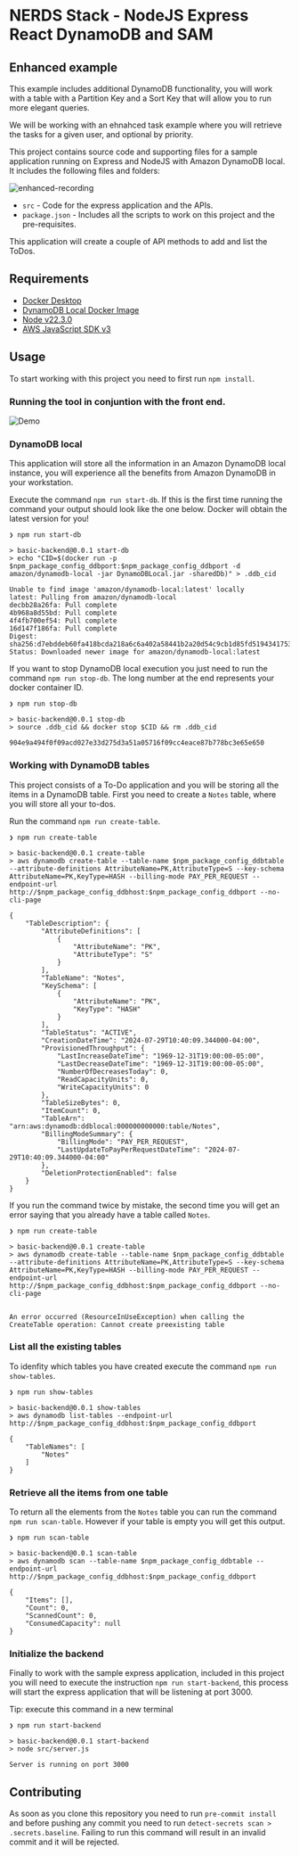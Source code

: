 # NERDS Stack - NodeJS Express React DynamoDB and SAM

## Enhanced example

This example includes additional DynamoDB functionality, you will work with a table with a Partition Key and a Sort Key that will allow you to run more elegant queries.

We will be working with an ehnahced task example where you will retrieve the tasks for a given user, and optional by priority.

This project contains source code and supporting files for a sample application running on Express and NodeJS with Amazon DynamoDB local. It includes the following files and folders:

![enhanced-recording](./enhanced-recording.gif)

- `src` - Code for the express application and the APIs.
- `package.json` - Includes all the scripts to work on this project and the pre-requisites.

This application will create a couple of API methods to add and list the ToDos.

## Requirements

- [Docker Desktop](https://www.docker.com/products/docker-desktop/)
- [DynamoDB Local Docker Image](https://hub.docker.com/r/amazon/dynamodb-local)
- [Node v22.3.0](https://nodejs.org/en/blog/release/v22.3.0)
- [AWS JavaScript SDK v3](https://docs.aws.amazon.com/AWSJavaScriptSDK/v3/latest/client/dynamodb/)

## Usage

To start working with this project you need to first run `npm install`.

### Running the tool in conjuntion with the front end.

![Demo](./documentation/Darn-basic-stack.gif)

### DynamoDB local

This application will store all the information in an Amazon DynamoDB local instance, you will experience all the benefits from Amazon DynamoDB in your workstation.

Execute the command `npm run start-db`. If this is the first time running the command your output should look like the one below. Docker will obtain the latest version for you!

```shell
❯ npm run start-db

> basic-backend@0.0.1 start-db
> echo "CID=$(docker run -p $npm_package_config_ddbport:$npm_package_config_ddbport -d amazon/dynamodb-local -jar DynamoDBLocal.jar -sharedDb)" > .ddb_cid

Unable to find image 'amazon/dynamodb-local:latest' locally
latest: Pulling from amazon/dynamodb-local
decbb28a26fa: Pull complete
4b968a8d55bd: Pull complete
4f4fb700ef54: Pull complete
16d147f186fa: Pull complete
Digest: sha256:d7ebddeb60fa418bcda218a6c6a402a58441b2a20d54c9cb1d85fd5194341753
Status: Downloaded newer image for amazon/dynamodb-local:latest
```

If you want to stop DynamoDB local execution you just need to run the command `npm run stop-db`. The long number at the end represents your docker container ID.

```shell
❯ npm run stop-db

> basic-backend@0.0.1 stop-db
> source .ddb_cid && docker stop $CID && rm .ddb_cid

904e9a494f0f09acd027e33d275d3a51a05716f09cc4eace87b778bc3e65e650
```

### Working with DynamoDB tables

This project consists of a To-Do application and you will be storing all the items in a DynamoDB table. First you need to create a `Notes` table, where you will store all your to-dos.

Run the command `npm run create-table`.

```shell
❯ npm run create-table

> basic-backend@0.0.1 create-table
> aws dynamodb create-table --table-name $npm_package_config_ddbtable --attribute-definitions AttributeName=PK,AttributeType=S --key-schema AttributeName=PK,KeyType=HASH --billing-mode PAY_PER_REQUEST --endpoint-url http://$npm_package_config_ddbhost:$npm_package_config_ddbport --no-cli-page

{
    "TableDescription": {
        "AttributeDefinitions": [
            {
                "AttributeName": "PK",
                "AttributeType": "S"
            }
        ],
        "TableName": "Notes",
        "KeySchema": [
            {
                "AttributeName": "PK",
                "KeyType": "HASH"
            }
        ],
        "TableStatus": "ACTIVE",
        "CreationDateTime": "2024-07-29T10:40:09.344000-04:00",
        "ProvisionedThroughput": {
            "LastIncreaseDateTime": "1969-12-31T19:00:00-05:00",
            "LastDecreaseDateTime": "1969-12-31T19:00:00-05:00",
            "NumberOfDecreasesToday": 0,
            "ReadCapacityUnits": 0,
            "WriteCapacityUnits": 0
        },
        "TableSizeBytes": 0,
        "ItemCount": 0,
        "TableArn": "arn:aws:dynamodb:ddblocal:000000000000:table/Notes",
        "BillingModeSummary": {
            "BillingMode": "PAY_PER_REQUEST",
            "LastUpdateToPayPerRequestDateTime": "2024-07-29T10:40:09.344000-04:00"
        },
        "DeletionProtectionEnabled": false
    }
}
```

If you run the command twice by mistake, the second time you will get an error saying that you already have a table called `Notes`.

```shell
❯ npm run create-table

> basic-backend@0.0.1 create-table
> aws dynamodb create-table --table-name $npm_package_config_ddbtable --attribute-definitions AttributeName=PK,AttributeType=S --key-schema AttributeName=PK,KeyType=HASH --billing-mode PAY_PER_REQUEST --endpoint-url http://$npm_package_config_ddbhost:$npm_package_config_ddbport --no-cli-page


An error occurred (ResourceInUseException) when calling the CreateTable operation: Cannot create preexisting table
```

### List all the existing tables

To idenfity which tables you have created execute the command `npm run show-tables`.

```shell
❯ npm run show-tables

> basic-backend@0.0.1 show-tables
> aws dynamodb list-tables --endpoint-url http://$npm_package_config_ddbhost:$npm_package_config_ddbport

{
    "TableNames": [
        "Notes"
    ]
}
```

### Retrieve all the items from one table

To return all the elements from the `Notes` table you can run the command `npm run scan-table`. However if your table is empty you will get this output.

```shell
❯ npm run scan-table

> basic-backend@0.0.1 scan-table
> aws dynamodb scan --table-name $npm_package_config_ddbtable --endpoint-url http://$npm_package_config_ddbhost:$npm_package_config_ddbport

{
    "Items": [],
    "Count": 0,
    "ScannedCount": 0,
    "ConsumedCapacity": null
}
```

### Initialize the backend

Finally to work with the sample express application, included in this project you will need to execute the instruction `npm run start-backend`, this process will start the express application that will be listening at port 3000.

Tip: execute this command in a new terminal

```shell
❯ npm run start-backend

> basic-backend@0.0.1 start-backend
> node src/server.js

Server is running on port 3000
```

## Contributing

As soon as you clone this repository you need to run `pre-commit install` and before pushing any commit you need to run `detect-secrets scan > .secrets.baseline`. Failing to run this command will result in an invalid commit and it will be rejected.
